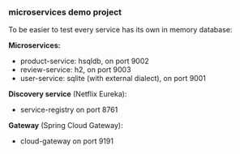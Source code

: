 ### microservices demo project

To be easier to test every service has its own in memory database:

**Microservices:**
 - product-service: hsqldb, on port 9002
 - review-service: h2, on port 9003
 - user-service: sqlite (with external dialect), on port 9001

**Discovery service** (Netflix Eureka):
 - service-registry on port 8761

**Gateway** (Spring Cloud Gateway):
 - cloud-gateway on port 9191